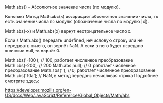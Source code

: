 Math.abs() – Абсолютное значение числа (по модулю).

Конспект
Метод Math.abs(x) возвращает абсолютное значение числа, то есть значение числа по модулю (обозначение числа по модулю |x|).

Math.abs(-x) и Math.abs(x) вернут неотрицательное число x.

Если в Math.abs() передать undefined, нечисловую строку или не передавать ничего, он вернёт NaN. А если в него будет передано значение null, то вернёт 0.

Math.abs('-100'); // 100, работает численное преобразование
Math.abs(-200); // 200
Math.abs(null); // 0, работает численное преобразование
Math.abs(''); // 0, работает численное преобразование
Math.abs('10a'); // NaN, в метод передана нечисловая строка
Подробнее смотрите здесь:

https://developer.mozilla.org/en-US/docs/Web/JavaScript/Reference/Global_Objects/Math/abs
